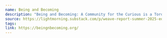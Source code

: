 ```yaml
---
name: Being and Becoming
description: "Being and Becoming: A Community for the Curious is a Toronto based non-profit organization that has a central mission to create a community around the philosophical exploration of ideas, questions, and experiences so that we may live more intentional, connected, and meaningful lives."
source: https://lightmorning.substack.com/p/weave-report-summer-2025-edition
tags:
link: https://beingnbecoming.org/
---
```

